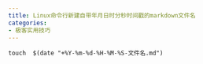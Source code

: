 ```yaml
---
title: Linux命令行新建自带年月日时分秒时间戳的markdown文件名
categories:
- 极客实用技巧
---
```




```
touch  $(date "+%Y-%m-%d-%H-%M-%S-文件名.md")
```




